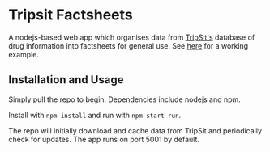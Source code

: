 # Tripsit Factsheets

A nodejs-based web app which organises data from [TripSit's](https://tripsit.me/) database of drug information into 
factsheets for general use. See [here](http://drugs.tripsit.me/) for a working example.

## Installation and Usage

Simply pull the repo to begin. Dependencies include nodejs and npm.


Install with `npm install` and run with `npm start run`.


The repo will initially download and cache data from TripSit and periodically check for updates. The app runs on port 5001 by 
default.



